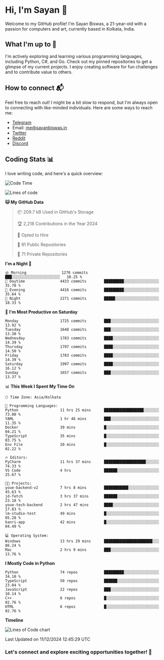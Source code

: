 # Hi, I'm Sayan 👋

Welcome to my GitHub profile! I'm Sayan Biswas, a 21-year-old with a passion for computers and art, currently based in Kolkata, India.

## What I'm up to 🚀

I'm actively exploring and learning various programming languages, including Python, C#, and Go. Check out my pinned repositories to get a glimpse of my current projects. I enjoy creating software for fun challenges and to contribute value to others.

## How to connect 📬

Feel free to reach out! I might be a bit slow to respond, but I'm always open to connecting with like-minded individuals. Here are some ways to reach me:

- [Telegram](https://t.me/dank_as_fuck)
- Email: [me@sayanbiswas.in](mailto:me@sayanbiswas.in)
- [Twitter](https://twitter.com/TheDankDel)
- [Reddit](https://www.reddit.com/user/dank_as_fuck_/)
- [Discord](https://discordapp.com/users/506536929152466945)

## Coding Stats 📊

I love writing code, and here's a quick overview:

<!--START_SECTION:waka-->
![Code Time](http://img.shields.io/badge/Code%20Time-1%2C986%20hrs%205%20mins-blue)

![Lines of code](https://img.shields.io/badge/From%20Hello%20World%20I%27ve%20Written-6.3%20million%20lines%20of%20code-blue)

**🐱 My GitHub Data** 

> 📦 209.7 kB Used in GitHub's Storage 
 > 
> 🏆 2,218 Contributions in the Year 2024
 > 
> 💼 Opted to Hire
 > 
> 📜 91 Public Repositories 
 > 
> 🔑 71 Private Repositories 
 > 
**I'm a Night 🦉** 

```text
🌞 Morning                1270 commits        ███░░░░░░░░░░░░░░░░░░░░░░   10.25 % 
🌆 Daytime                4433 commits        █████████░░░░░░░░░░░░░░░░   35.78 % 
🌃 Evening                4416 commits        █████████░░░░░░░░░░░░░░░░   35.64 % 
🌙 Night                  2271 commits        █████░░░░░░░░░░░░░░░░░░░░   18.33 % 
```
📅 **I'm Most Productive on Saturday** 

```text
Monday                   1725 commits        ███░░░░░░░░░░░░░░░░░░░░░░   13.92 % 
Tuesday                  1648 commits        ███░░░░░░░░░░░░░░░░░░░░░░   13.30 % 
Wednesday                1783 commits        ████░░░░░░░░░░░░░░░░░░░░░   14.39 % 
Thursday                 1797 commits        ████░░░░░░░░░░░░░░░░░░░░░   14.50 % 
Friday                   1783 commits        ████░░░░░░░░░░░░░░░░░░░░░   14.39 % 
Saturday                 1997 commits        ████░░░░░░░░░░░░░░░░░░░░░   16.12 % 
Sunday                   1657 commits        ███░░░░░░░░░░░░░░░░░░░░░░   13.37 % 
```


📊 **This Week I Spent My Time On** 

```text
🕑︎ Time Zone: Asia/Kolkata

💬 Programming Languages: 
Python                   11 hrs 25 mins      ██████████████████░░░░░░░   73.00 % 
YAML                     1 hr 46 mins        ███░░░░░░░░░░░░░░░░░░░░░░   11.35 % 
Docker                   39 mins             █░░░░░░░░░░░░░░░░░░░░░░░░   04.21 % 
TypeScript               35 mins             █░░░░░░░░░░░░░░░░░░░░░░░░   03.75 % 
Env File                 20 mins             █░░░░░░░░░░░░░░░░░░░░░░░░   02.22 % 

🔥 Editors: 
PyCharm                  11 hrs 37 mins      ███████████████████░░░░░░   74.33 % 
VS Code                  4 hrs               ██████░░░░░░░░░░░░░░░░░░░   25.67 % 

🐱‍💻 Projects: 
youe-backend-v2          7 hrs 8 mins        ███████████░░░░░░░░░░░░░░   45.63 % 
jd-fetch                 3 hrs 37 mins       ██████░░░░░░░░░░░░░░░░░░░   23.18 % 
youe-tech-backend        2 hrs 47 mins       ████░░░░░░░░░░░░░░░░░░░░░   17.83 % 
lm-studio-test           49 mins             █░░░░░░░░░░░░░░░░░░░░░░░░   05.28 % 
kanri-app                42 mins             █░░░░░░░░░░░░░░░░░░░░░░░░   04.49 % 

💻 Operating System: 
Windows                  13 hrs 29 mins      ██████████████████████░░░   86.24 % 
Mac                      2 hrs 9 mins        ███░░░░░░░░░░░░░░░░░░░░░░   13.76 % 
```

**I Mostly Code in Python** 

```text
Python                   74 repos            █████████░░░░░░░░░░░░░░░░   34.10 % 
TypeScript               50 repos            ██████░░░░░░░░░░░░░░░░░░░   23.04 % 
JavaScript               22 repos            ███░░░░░░░░░░░░░░░░░░░░░░   10.14 % 
C++                      6 repos             █░░░░░░░░░░░░░░░░░░░░░░░░   02.76 % 
HTML                     6 repos             █░░░░░░░░░░░░░░░░░░░░░░░░   02.76 % 
```



**Timeline**

![Lines of Code chart](https://raw.githubusercontent.com/Dank-del/Dank-del/main/assets/bar_graph.png)


 Last Updated on 11/12/2024 12:45:29 UTC
<!--END_SECTION:waka-->

### Let's connect and explore exciting opportunities together! 🚀
